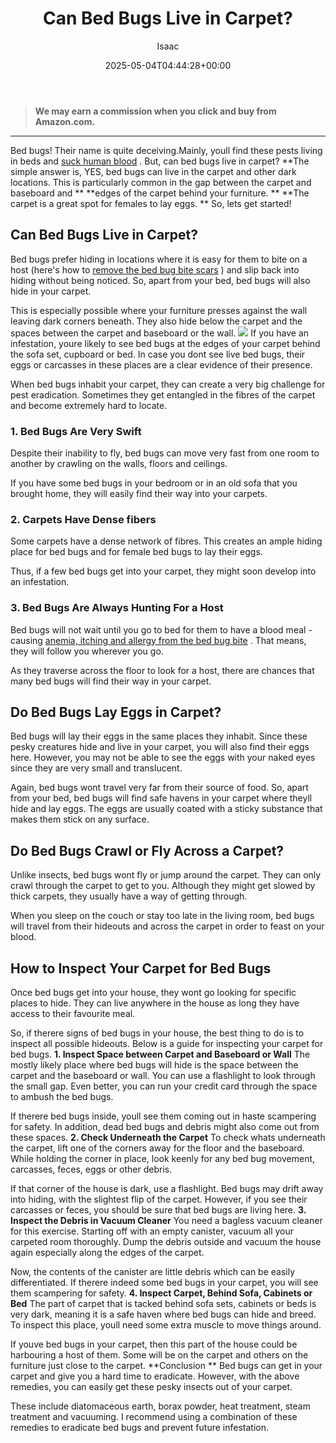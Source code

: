 ﻿---
author: Isaac
layout: post
title: Can Bed Bugs Live in Carpet?
date: '2025-05-04T04:44:28+00:00'
categories:
- Bed Bugs
- Guide
tags: []
slug: /can-bed-bugs-live-in-carpet-3/
lastmod: 2025-05-07T12:21:26+03:00
---
> **We may earn a commission when you click and buy from Amazon.com.**
>

---
Bed bugs! Their name is quite deceiving.Mainly, youll find these pests living in beds and
[suck human blood](https://pestpolicy.com/what-do-bed-bugs-eat/)
. But, can bed bugs live in carpet?
**The simple answer is, YES, bed bugs can live in the carpet and other dark locations. This is particularly common in the gap between the carpet and baseboard and **
**edges of the carpet behind your furniture. **
**The carpet is a great spot for females to lay eggs. **
So, lets get started!
## **Can Bed Bugs Live in Carpet?**
Bed bugs prefer hiding in locations where it is easy for them to bite on a host (here's how to
[remove the bed bug bite scars](https://pestpolicy.com/how-to-get-rid-of-bed-bug-bite-scars/)
) and slip back into hiding without being noticed. So, apart from your bed, bed bugs will also hide in your carpet.

This is especially possible where your furniture presses against the wall leaving dark corners beneath. They also hide below the carpet and the spaces between the carpet and baseboard or the wall.
![](/assets/img/03/Can-Bed-Bugs-Live-in-Carpet-300x200.jpg)
If you have an infestation, youre likely to see bed bugs at the edges of your carpet behind the sofa set, cupboard or bed. In case you dont see live bed bugs, their eggs or carcasses in these places are a clear evidence of their presence.

When bed bugs inhabit your carpet, they can create a very big challenge for pest eradication. Sometimes they get entangled in the fibres of the carpet and become extremely hard to locate.
### **1. Bed Bugs Are Very Swift**
Despite their inability to fly, bed bugs can move very fast from one room to another by crawling on the walls, floors and ceilings.

If you have some bed bugs in your bedroom or in an old sofa that you brought home, they will easily find their way into your carpets.
### 2. Carpets Have Dense fibers
Some carpets have a dense network of fibres. This creates an ample hiding place for bed bugs and for female bed bugs to lay their eggs.

Thus, if a few bed bugs get into your carpet, they might soon develop into an infestation.
### **3. Bed Bugs Are Always Hunting For a Host**
Bed bugs will not wait until you go to bed for them to have a blood meal - causing
[anemia, itching and allergy from the bed bug bite](https://pestpolicy.com/can-bed-bugs-make-you-sick/)
. That means, they will follow you wherever you go.

As they traverse across the floor to look for a host, there are chances that many bed bugs will find their way in your carpet.
## **Do Bed Bugs Lay Eggs in Carpet?**
Bed bugs will lay their eggs in the same places they inhabit. Since these pesky creatures hide and live in your carpet, you will also find their eggs here. However, you may not be able to see the eggs with your naked eyes since they are very small and translucent.

Again, bed bugs wont travel very far from their source of food. So, apart from your bed, bed bugs will find safe havens in your carpet where theyll hide and lay eggs. The eggs are usually coated with a sticky substance that makes them stick on any surface.
## **Do Bed Bugs Crawl or Fly Across a Carpet?**
Unlike insects, bed bugs wont fly or jump around the carpet. They can only crawl through the carpet to get to you. Although they might get slowed by thick carpets, they usually have a way of getting through.

When you sleep on the couch or stay too late in the living room, bed bugs will travel from their hideouts and across the carpet in order to feast on your blood.
## **How to Inspect Your Carpet for Bed Bugs**
Once bed bugs get into your house, they wont go looking for specific places to hide. They can live anywhere in the house as long they have access to their favourite meal.

So, if therere signs of bed bugs in your house, the best thing to do is to inspect all possible hideouts. Below is a guide for inspecting your carpet for bed bugs.
**1. Inspect Space between Carpet and Baseboard or Wall**
The mostly likely place where bed bugs will hide is the space between the carpet and the baseboard or wall. You can use a flashlight to look through the small gap. Even better, you can run your credit card through the space to ambush the bed bugs.

If therere bed bugs inside, youll see them coming out in haste scampering for safety. In addition, dead bed bugs and debris might also come out from these spaces.
**2. Check Underneath the Carpet**
To check whats underneath the carpet, lift one of the corners away for the floor and the baseboard. While holding the corner in place, look keenly for any bed bug movement, carcasses, feces, eggs or other debris.

If that corner of the house is dark, use a flashlight. Bed bugs may drift away into hiding, with the slightest flip of the carpet. However, if you see their carcasses or feces, you should be sure that bed bugs are living here.
**3. Inspect the Debris in Vacuum Cleaner**
You need a bagless vacuum cleaner for this exercise. Starting off with an empty canister, vacuum all your carpeted room thoroughly. Dump the debris outside and vacuum the house again especially along the edges of the carpet.

Now, the contents of the canister are little debris which can be easily differentiated. If therere indeed some bed bugs in your carpet, you will see them scampering for safety.
**4. Inspect Carpet, Behind Sofa, Cabinets or Bed**
The part of carpet that is tacked behind sofa sets, cabinets or beds is very dark, meaning it is a safe haven where bed bugs can hide and breed. To inspect this place, youll need some extra muscle to move things around.

If youve bed bugs in your carpet, then this part of the house could be harbouring a host of them. Some will be on the carpet and others on the furniture just close to the carpet.
**Conclusion **
Bed bugs can get in your carpet and give you a hard time to eradicate. However, with the above remedies, you can easily get these pesky insects out of your carpet.

These include diatomaceous earth, borax powder, heat treatment, steam treatment and vacuuming. I recommend using a combination of these remedies to eradicate bed bugs and prevent future infestation.